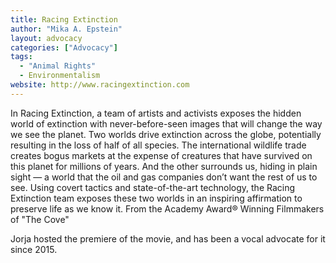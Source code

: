 ```yaml
---
title: Racing Extinction
author: "Mika A. Epstein"
layout: advocacy
categories: ["Advocacy"]
tags: 
  - "Animal Rights"
  - Environmentalism
website: http://www.racingextinction.com
---
```


In Racing Extinction, a team of artists and activists exposes the hidden world of extinction with never-before-seen images that will change the way we see the planet. Two worlds drive extinction across the globe, potentially resulting in the loss of half of all species. The international wildlife trade creates bogus markets at the expense of creatures that have survived on this planet for millions of years. And the other surrounds us, hiding in plain sight — a world that the oil and gas companies don’t want the rest of us to see. Using covert tactics and state-of-the-art technology, the Racing Extinction team exposes these two worlds in an inspiring affirmation to preserve life as we know it. From the Academy Award® Winning Filmmakers of "The Cove"

Jorja hosted the premiere of the movie, and has been a vocal advocate for it since 2015.

